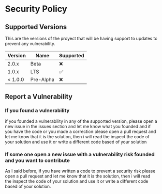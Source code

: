 # Security Policy

## Supported Versions

This are the versions of the proyect that will be having support to updates to prevent any vulnerability.

| Version |     Name   | Supported         |
| ------- |------------|------------------ |
| 2.0.x   |     Beta   |:x:                |
| 1.0.x   |     LTS    |:white_check_mark: |
| < 1.0.0 |  Pre-Alpha |:x:                |

## Report a Vulnerability

### If you found a vulnerability 
if you founded a vulnerability in any of the supported version, please open a new issue in the issues section and
let me know what you founded and if you have the code or you made a correction please open a pull request and let
me know that it is the solution, then i will read the inspect the code of your solution and use it or write a different
code based of your solution

### If some one open a new issue with a vulnerability risk founded and you want to contribute
As I said before, if you have written a code to prevent a security risk please open a pull request and let me know 
that it is the solution, then i will read the inspect the code of your solution and use it or write a different
code based of your solution.
